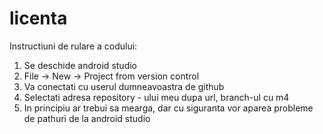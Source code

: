 # licenta
Instructiuni de rulare a codului:

1. Se deschide android studio
2. File -> New -> Project from version control
3. Va conectati cu userul dumneavoastra de github
4. Selectati adresa repository - ului meu dupa url, branch-ul cu m4
5. In principiu ar trebui sa mearga, dar cu siguranta vor aparea probleme de pathuri de la android studio
